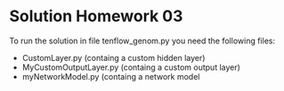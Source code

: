# Solution Homework 03

To run the solution in file tenflow_genom.py
you need the following files:
- CustomLayer.py (containg a custom hidden layer)
- MyCustomOutputLayer.py (containg a custom output layer)
- myNetworkModel.py (containg a network model
